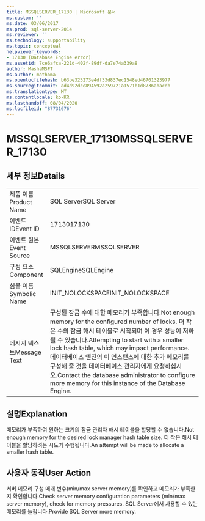 ```yaml
---
title: MSSQLSERVER_17130 | Microsoft 문서
ms.custom: ''
ms.date: 03/06/2017
ms.prod: sql-server-2014
ms.reviewer: ''
ms.technology: supportability
ms.topic: conceptual
helpviewer_keywords:
- 17130 (Database Engine error)
ms.assetid: 7ce6afca-221d-402f-89df-da7e74a339a8
author: MashaMSFT
ms.author: mathoma
ms.openlocfilehash: b63be325273e4df33d837ec1548ed46701323977
ms.sourcegitcommit: ad4d92dce894592a259721a1571b1d8736abacdb
ms.translationtype: MT
ms.contentlocale: ko-KR
ms.lasthandoff: 08/04/2020
ms.locfileid: "87731676"
---
```

# <a name="mssqlserver_17130"></a><span data-ttu-id="531fd-102">MSSQLSERVER_17130</span><span class="sxs-lookup"><span data-stu-id="531fd-102">MSSQLSERVER_17130</span></span>
    
## <a name="details"></a><span data-ttu-id="531fd-103">세부 정보</span><span class="sxs-lookup"><span data-stu-id="531fd-103">Details</span></span>  
  
|||  
|-|-|  
|<span data-ttu-id="531fd-104">제품 이름</span><span class="sxs-lookup"><span data-stu-id="531fd-104">Product Name</span></span>|<span data-ttu-id="531fd-105">SQL Server</span><span class="sxs-lookup"><span data-stu-id="531fd-105">SQL Server</span></span>|  
|<span data-ttu-id="531fd-106">이벤트 ID</span><span class="sxs-lookup"><span data-stu-id="531fd-106">Event ID</span></span>|<span data-ttu-id="531fd-107">17130</span><span class="sxs-lookup"><span data-stu-id="531fd-107">17130</span></span>|  
|<span data-ttu-id="531fd-108">이벤트 원본</span><span class="sxs-lookup"><span data-stu-id="531fd-108">Event Source</span></span>|<span data-ttu-id="531fd-109">MSSQLSERVER</span><span class="sxs-lookup"><span data-stu-id="531fd-109">MSSQLSERVER</span></span>|  
|<span data-ttu-id="531fd-110">구성 요소</span><span class="sxs-lookup"><span data-stu-id="531fd-110">Component</span></span>|<span data-ttu-id="531fd-111">SQLEngine</span><span class="sxs-lookup"><span data-stu-id="531fd-111">SQLEngine</span></span>|  
|<span data-ttu-id="531fd-112">심볼 이름</span><span class="sxs-lookup"><span data-stu-id="531fd-112">Symbolic Name</span></span>|<span data-ttu-id="531fd-113">INIT_NOLOCKSPACE</span><span class="sxs-lookup"><span data-stu-id="531fd-113">INIT_NOLOCKSPACE</span></span>|  
|<span data-ttu-id="531fd-114">메시지 텍스트</span><span class="sxs-lookup"><span data-stu-id="531fd-114">Message Text</span></span>|<span data-ttu-id="531fd-115">구성된 잠금 수에 대한 메모리가 부족합니다.</span><span class="sxs-lookup"><span data-stu-id="531fd-115">Not enough memory for the configured number of locks.</span></span> <span data-ttu-id="531fd-116">더 작은 수의 잠금 해시 테이블로 시작되며 이 경우 성능이 저하될 수 있습니다.</span><span class="sxs-lookup"><span data-stu-id="531fd-116">Attempting to start with a smaller lock hash table, which may impact performance.</span></span> <span data-ttu-id="531fd-117">데이터베이스 엔진의 이 인스턴스에 대한 추가 메모리를 구성해 줄 것을 데이터베이스 관리자에게 요청하십시오.</span><span class="sxs-lookup"><span data-stu-id="531fd-117">Contact the database administrator to configure more memory for this instance of the Database Engine.</span></span>|  
  
## <a name="explanation"></a><span data-ttu-id="531fd-118">설명</span><span class="sxs-lookup"><span data-stu-id="531fd-118">Explanation</span></span>  
 <span data-ttu-id="531fd-119">메모리가 부족하여 원하는 크기의 잠금 관리자 해시 테이블을 할당할 수 없습니다.</span><span class="sxs-lookup"><span data-stu-id="531fd-119">Not enough memory for the desired lock manager hash table size.</span></span>  <span data-ttu-id="531fd-120">더 작은 해시 테이블을 할당하려는 시도가 수행됩니다.</span><span class="sxs-lookup"><span data-stu-id="531fd-120">An attempt will be made to allocate a smaller hash table.</span></span>  
  
## <a name="user-action"></a><span data-ttu-id="531fd-121">사용자 동작</span><span class="sxs-lookup"><span data-stu-id="531fd-121">User Action</span></span>  
 <span data-ttu-id="531fd-122">서버 메모리 구성 매개 변수(min/max server memory)를 확인하고 메모리가 부족한지 확인합니다.</span><span class="sxs-lookup"><span data-stu-id="531fd-122">Check server memory configuration parameters (min/max server memory), check for memory pressures.</span></span> <span data-ttu-id="531fd-123">SQL Server에서 사용할 수 있는 메모리를 늘립니다.</span><span class="sxs-lookup"><span data-stu-id="531fd-123">Provide SQL Server more memory.</span></span>  
  
  
